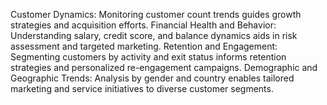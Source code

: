 Customer Dynamics: Monitoring customer count trends guides growth strategies and acquisition efforts.
Financial Health and Behavior: Understanding salary, credit score, and balance dynamics aids in risk assessment and targeted marketing.
Retention and Engagement: Segmenting customers by activity and exit status informs retention strategies and personalized re-engagement campaigns.
Demographic and Geographic Trends: Analysis by gender and country enables tailored marketing and service initiatives to diverse customer segments.


